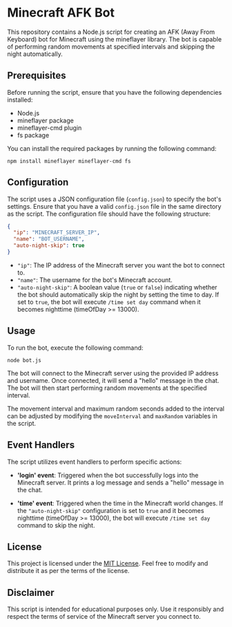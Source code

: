 # Minecraft AFK Bot

This repository contains a Node.js script for creating an AFK (Away From Keyboard) bot for Minecraft using the mineflayer library. The bot is capable of performing random movements at specified intervals and skipping the night automatically.

## Prerequisites

Before running the script, ensure that you have the following dependencies installed:

- Node.js
- mineflayer package
- mineflayer-cmd plugin
- fs package

You can install the required packages by running the following command:

```
npm install mineflayer mineflayer-cmd fs
```

## Configuration

The script uses a JSON configuration file (`config.json`) to specify the bot's settings. Ensure that you have a valid `config.json` file in the same directory as the script. The configuration file should have the following structure:

```json
{
  "ip": "MINECRAFT_SERVER_IP",
  "name": "BOT_USERNAME",
  "auto-night-skip": true
}
```

- `"ip"`: The IP address of the Minecraft server you want the bot to connect to.
- `"name"`: The username for the bot's Minecraft account.
- `"auto-night-skip"`: A boolean value (`true` or `false`) indicating whether the bot should automatically skip the night by setting the time to day. If set to `true`, the bot will execute `/time set day` command when it becomes nighttime (timeOfDay >= 13000).

## Usage

To run the bot, execute the following command:

```
node bot.js
```

The bot will connect to the Minecraft server using the provided IP address and username. Once connected, it will send a "hello" message in the chat. The bot will then start performing random movements at the specified interval.

The movement interval and maximum random seconds added to the interval can be adjusted by modifying the `moveInterval` and `maxRandom` variables in the script.

## Event Handlers

The script utilizes event handlers to perform specific actions:

- **'login' event**: Triggered when the bot successfully logs into the Minecraft server. It prints a log message and sends a "hello" message in the chat.

- **'time' event**: Triggered when the time in the Minecraft world changes. If the `"auto-night-skip"` configuration is set to `true` and it becomes nighttime (timeOfDay >= 13000), the bot will execute `/time set day` command to skip the night.

## License

This project is licensed under the [MIT License](LICENSE). Feel free to modify and distribute it as per the terms of the license.

## Disclaimer

This script is intended for educational purposes only. Use it responsibly and respect the terms of service of the Minecraft server you connect to.
